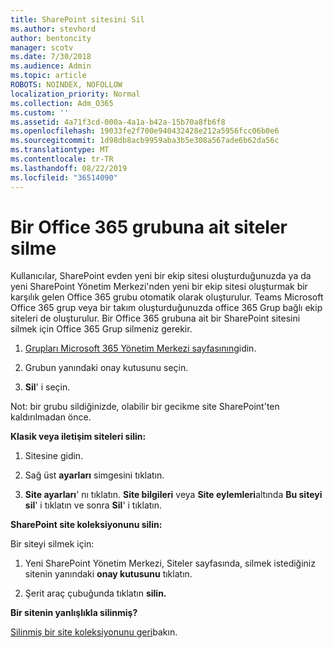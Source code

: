 ```yaml
---
title: SharePoint sitesini Sil
ms.author: stevhord
author: bentoncity
manager: scotv
ms.date: 7/30/2018
ms.audience: Admin
ms.topic: article
ROBOTS: NOINDEX, NOFOLLOW
localization_priority: Normal
ms.collection: Adm_O365
ms.custom: ''
ms.assetid: 4a71f3cd-000a-4a1a-b42a-15b70a8fb6f8
ms.openlocfilehash: 19033fe2f700e940432428e212a5956fcc06b0e6
ms.sourcegitcommit: 1d98db8acb9959aba3b5e308a567ade6b62da56c
ms.translationtype: MT
ms.contentlocale: tr-TR
ms.lasthandoff: 08/22/2019
ms.locfileid: "36514090"
---
```

# <a name="delete-sites-that-belong-to-an-office-365-group"></a>Bir Office 365 grubuna ait siteler silme

Kullanıcılar, SharePoint evden yeni bir ekip sitesi oluşturduğunuzda ya da yeni SharePoint Yönetim Merkezi'nden yeni bir ekip sitesi oluşturmak bir karşılık gelen Office 365 grubu otomatik olarak oluşturulur. Teams Microsoft Office 365 grup veya bir takım oluşturduğunuzda office 365 Grup bağlı ekip siteleri de oluşturulur. Bir Office 365 grubuna ait bir SharePoint sitesini silmek için Office 365 Grup silmeniz gerekir. 
  
1. [Grupları Microsoft 365 Yönetim Merkezi sayfasının](https://portal.office.com/adminportal/home#/groups)gidin.
    
2. Grubun yanındaki onay kutusunu seçin.
    
3. **Sil**' i seçin.
    
Not: bir grubu sildiğinizde, olabilir bir gecikme site SharePoint'ten kaldırılmadan önce.
  
**Klasik veya iletişim siteleri silin:**

1. Sitesine gidin.
  
2. Sağ üst **ayarları** simgesini tıklatın. 
  
3. **Site ayarları**' nı tıklatın. **Site bilgileri** veya **Site eylemleri**altında **Bu siteyi sil**' i tıklatın ve sonra **Sil**' i tıklatın.
  
**SharePoint site koleksiyonunu silin:**

Bir siteyi silmek için:
  
1. Yeni SharePoint Yönetim Merkezi, Siteler sayfasında, silmek istediğiniz sitenin yanındaki **onay kutusunu** tıklatın. 
    
2. Şerit araç çubuğunda tıklatın **silin.**
    
**Bir sitenin yanlışlıkla silinmiş?**

[Silinmiş bir site koleksiyonunu geri](https://go.microsoft.com/fwlink/?linkid=867660)bakın.
  

